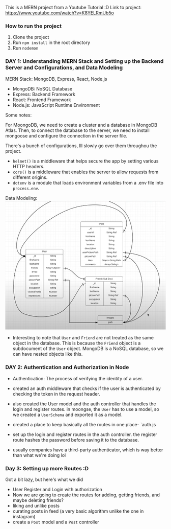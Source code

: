 This is a MERN project from a Youtube Tutorial :D 
Link to project: https://www.youtube.com/watch?v=K8YELRmUb5o

### How to run the project
1. Clone the project
2. Run `npm install` in the root directory
3. Run `nodemon`

### DAY 1: Understanding MERN Stack and Setting up the Backend Server and Configurations, and Data Modeling

MERN Stack: MongoDB, Express, React, Node.js

- MongoDB: NoSQL Database
- Express: Backend Framework
- React: Frontend Framework
- Node.js: JavaScript Runtime Environment

Some notes:

For MoongoDB, we need to create a cluster and a database in MongoDB Atlas. Then, to connect the database to the server, we need to install mongoose and configure the connection in the server file.

There's a bunch of configurations, Ill slowly go over them throughou the project. 
- ```helmet()``` is a middleware that helps secure the app by setting various HTTP headers.
- ```cors()``` is a middleware that enables the server to allow requests from different origins.
- ```dotenv``` is a module that loads environment variables from a .env file into `process.env`.

Data Modeling:
![alt text](image.png)
- Interesting to note that `User` and `Friend` are not treated as the same object in the database. This is because the `Friend` object is a subdocument of the `User` object. MongoDB is a NoSQL database, so we can have nested objects like this.

### DAY 2: Authentication and Authorization in Node

- Authentication: The process of verifying the identity of a user.

- created an auth middleware that checks if the user is authenticated by checking the token in the request header.

- also created the User model and the auth controller that handles the login and register routes. in moongse, the `User` has to use a model, so we created a `UserSchema` and exported it as a model.

- created a place to keep basically all the routes in one place- `auth.js

- set up the login and register routes in the auth controller. the register route hashes the password before saving it to the database.

- usually companies have a third-party authenticator, which is way better than what we're doing lol 


### Day 3: Setting up more Routes :D

Got a bit lazy, but here's what we did
- User Register and Login with authorization
- Now we are going to create the routes for adding, getting friends, and maybe deleting friends?
- liking and unlike posts
- curating posts in feed (a very basic algorithm unlike the one in instagram)
- create a `Post` model and a `Post` controller